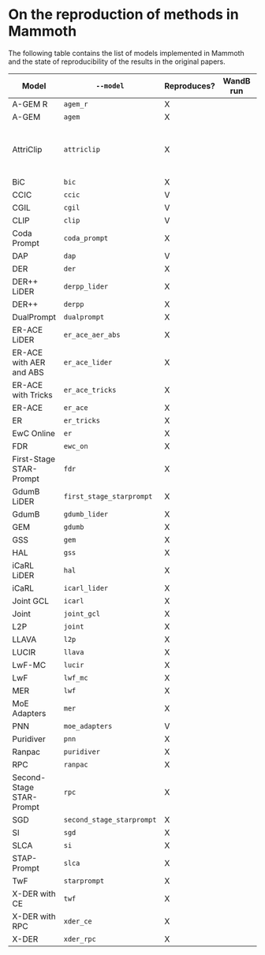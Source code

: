 # On the reproduction of methods in Mammoth

The following table contains the list of models implemented in Mammoth and the state of 
reproducibility of the results in the original papers. 

| Model                     | `--model`                | Reproduces? | WandB run | Notes |
| ------------------------- | ------------------------ | ----------- | --------- | ----- |
| A-GEM R                   | `agem_r`                 | X           |           |       |
| A-GEM                     | `agem`                   | X           |           |       |
| AttriClip                 | `attriclip`              | X           |           | The original repo does not reproduce. |
| BiC                       | `bic`                    | X           |           |       |
| CCIC                      | `ccic`                   | V           |           |       |
| CGIL                      | `cgil`                   | V           |           |       |
| CLIP                      | `clip`                   | V           |           |       |
| Coda Prompt               | `coda_prompt`            | X           |           |       |
| DAP                       | `dap`                    | V           |           |       |
| DER                       | `der`                    | X           |           |       |
| DER++ LiDER               | `derpp_lider`            | X           |           |       |
| DER++                     | `derpp`                  | X           |           |       |
| DualPrompt                | `dualprompt`             | X           |           |       |
| ER-ACE LiDER              | `er_ace_aer_abs`         | X           |           |       |
| ER-ACE with AER and ABS   | `er_ace_lider`           | X           |           |       |
| ER-ACE with Tricks        | `er_ace_tricks`          | X           |           |       |
| ER-ACE                    | `er_ace`                 | X           |           |       |
| ER                        | `er_tricks`              | X           |           |       |
| EwC Online                | `er`                     | X           |           |       |
| FDR                       | `ewc_on`                 | X           |           |       |
| First-Stage STAR-Prompt   | `fdr`                    | X           |           |       |
| GdumB LiDER               | `first_stage_starprompt` | X           |           |       |
| GdumB                     | `gdumb_lider`            | X           |           |       |
| GEM                       | `gdumb`                  | X           |           |       |
| GSS                       | `gem`                    | X           |           |       |
| HAL                       | `gss`                    | X           |           |       |
| iCaRL LiDER               | `hal`                    | X           |           |       |
| iCaRL                     | `icarl_lider`            | X           |           |       |
| Joint GCL                 | `icarl`                  | X           |           |       |
| Joint                     | `joint_gcl`              | X           |           |       |
| L2P                       | `joint`                  | X           |           |       |
| LLAVA                     | `l2p`                    | X           |           |       |
| LUCIR                     | `llava`                  | X           |           |       |
| LwF-MC                    | `lucir`                  | X           |           |       |
| LwF                       | `lwf_mc`                 | X           |           |       |
| MER                       | `lwf`                    | X           |           |       |
| MoE Adapters              | `mer`                    | X           |           |       |
| PNN                       | `moe_adapters`           | V           |           |       |
| Puridiver                 | `pnn`                    | X           |           |       |
| Ranpac                    | `puridiver`              | X           |           |       |
| RPC                       | `ranpac`                 | X           |           |       |
| Second-Stage STAR-Prompt  | `rpc`                    | X           |           |       |
| SGD                       | `second_stage_starprompt`| X           |           |       |
| SI                        | `sgd`                    | X           |           |       |
| SLCA                      | `si`                     | X           |           |       |
| STAP-Prompt               | `slca`                   | X           |           |       |
| TwF                       | `starprompt`             | X           |           |       |
| X-DER with CE             | `twf`                    | X           |           |       |
| X-DER with RPC            | `xder_ce`                | X           |           |       |
| X-DER                     | `xder_rpc`               | X           |           |       |